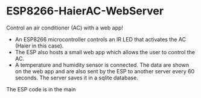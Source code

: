 # ESP8266-HaierAC-WebServer
 
Control an air conditioner (AC) with a web app!

- An ESP8266 microcontroller controls an IR LED that activates the AC (Haier in this case).
- The ESP also hosts a small web app which allows the user to control the AC. 
- A temperature and humidity sensor is connected. The data are shown on the web app and are also sent by the ESP to another server every 60 seconds. The server saves it in a sqlite database.

The ESP code is in the main
